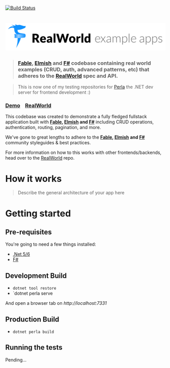 [![Build Status](https://travis-ci.org/thitemple/real-world-fable.svg?branch=master)](https://travis-ci.org/thitemple/real-world-fable)

# ![RealWorld Example App](logo.png)

> ### [Fable](https://fable.io), [Elmish](https://elmish.github.io/elmish/) and [F#](https://fsharp.org) codebase containing real world examples (CRUD, auth, advanced patterns, etc) that adheres to the [RealWorld](https://github.com/gothinkster/realworld) spec and API.

> This is now one of my testing repositories for [Perla](https://github.com/AngelMunoz/Perla) the .NET dev server for frontend development :)


### [Demo](https://real-world-fable.netlify.com/)&nbsp;&nbsp;&nbsp;&nbsp;[RealWorld](https://github.com/gothinkster/realworld)


This codebase was created to demonstrate a fully fledged fullstack application built with **[Fable](https://fable.io), [Elmish](https://elmish.github.io/elmish/) and [F#](https://fsharp.org)** including CRUD operations, authentication, routing, pagination, and more.

We've gone to great lengths to adhere to the **[Fable](https://fable.io), [Elmish](https://elmish.github.io/elmish/) and [F#](https://fsharp.org)** community styleguides & best practices.

For more information on how to this works with other frontends/backends, head over to the [RealWorld](https://github.com/gothinkster/realworld) repo.


# How it works

> Describe the general architecture of your app here

# Getting started

## Pre-requisites

You're going to need a few things installed:

- [.Net 5/6](https://dotnet.microsoft.com/download)
- [F#](https://fsharp.org/)

## Development Build

- `dotnet tool restore`
- `dotnet perla serve

And open a browser tab on *http://localhost:7331*

## Production Build

- `dotnet perla build`

## Running the tests

Pending...

